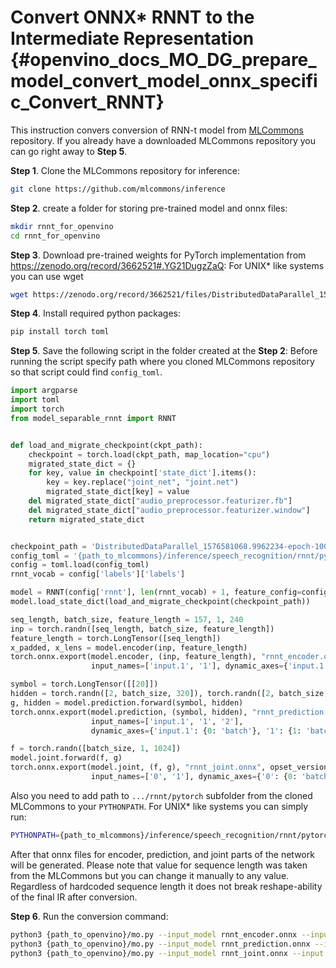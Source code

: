 # Convert ONNX* RNNT to the Intermediate Representation {#openvino_docs_MO_DG_prepare_model_convert_model_onnx_specific_Convert_RNNT}

This instruction convers conversion of RNN-t model from [MLCommons](https://github.com/mlcommons) repository. 
If you already have a downloaded MLCommons repository you can go right away to **Step 5**.

**Step 1**. Clone the MLCommons repository for inference:
```bash
git clone https://github.com/mlcommons/inference
```

**Step 2**. create a folder for storing pre-trained model and onnx files:
```bash
mkdir rnnt_for_openvino 
cd rnnt_for_openvino
```

**Step 3**. Download pre-trained weights for PyTorch implementation from https://zenodo.org/record/3662521#.YG21DugzZaQ:
For UNIX* like systems you can use wget
```bash
wget https://zenodo.org/record/3662521/files/DistributedDataParallel_1576581068.9962234-epoch-100.pt
```

**Step 4**. Install required python packages:
```bash
pip install torch toml
```

**Step 5**. Save the following script in the folder created at the **Step 2**:
Before running the script specify path where you cloned MLCommons repository so that script could find `config_toml`. 

```python
import argparse
import toml
import torch
from model_separable_rnnt import RNNT


def load_and_migrate_checkpoint(ckpt_path):
    checkpoint = torch.load(ckpt_path, map_location="cpu")
    migrated_state_dict = {}
    for key, value in checkpoint['state_dict'].items():
        key = key.replace("joint_net", "joint.net")
        migrated_state_dict[key] = value
    del migrated_state_dict["audio_preprocessor.featurizer.fb"]
    del migrated_state_dict["audio_preprocessor.featurizer.window"]
    return migrated_state_dict


checkpoint_path = 'DistributedDataParallel_1576581068.9962234-epoch-100.pt'
config_toml = '{path_to_mlcommons}/inference/speech_recognition/rnnt/pytorch/configs/rnnt.toml'
config = toml.load(config_toml)
rnnt_vocab = config['labels']['labels']

model = RNNT(config['rnnt'], len(rnnt_vocab) + 1, feature_config=config['input_eval'])
model.load_state_dict(load_and_migrate_checkpoint(checkpoint_path))

seq_length, batch_size, feature_length = 157, 1, 240
inp = torch.randn([seq_length, batch_size, feature_length])
feature_length = torch.LongTensor([seq_length])
x_padded, x_lens = model.encoder(inp, feature_length)
torch.onnx.export(model.encoder, (inp, feature_length), "rnnt_encoder.onnx", opset_version=12,
                  input_names=['input.1', '1'], dynamic_axes={'input.1': {0: 'seq_len', 1: 'batch'}})

symbol = torch.LongTensor([[20]])
hidden = torch.randn([2, batch_size, 320]), torch.randn([2, batch_size, 320])
g, hidden = model.prediction.forward(symbol, hidden)
torch.onnx.export(model.prediction, (symbol, hidden), "rnnt_prediction.onnx", opset_version=12,
                  input_names=['input.1', '1', '2'],
                  dynamic_axes={'input.1': {0: 'batch'}, '1': {1: 'batch'}, '2': {1: 'batch'}})

f = torch.randn([batch_size, 1, 1024])
model.joint.forward(f, g)
torch.onnx.export(model.joint, (f, g), "rnnt_joint.onnx", opset_version=12,
                  input_names=['0', '1'], dynamic_axes={'0': {0: 'batch'}, '1': {0: 'batch'}})
```

Also you need to add path to `.../rnnt/pytorch` subfolder from the cloned MLCommons to your `PYTHONPATH`. 
For UNIX* like systems you can simply run:
```bash
PYTHONPATH={path_to_mlcommons}/inference/speech_recognition/rnnt/pytorch:$PYTHONPATH python export_rnn_to_oonnx.py
```

After that onnx files for encoder, prediction, and joint parts of the network will be generated. Please note that 
value for sequence length was taken from the MLCommons but you can change it manually to any value. Regardless 
of hardcoded sequence length it does not break reshape-ability of the final IR after conversion.
 
**Step 6**. Run the conversion command:

```bash
python3 {path_to_openvino}/mo.py --input_model rnnt_encoder.onnx --input "input.1[157 1 240],1->157"
python3 {path_to_openvino}/mo.py --input_model rnnt_prediction.onnx --input "input.1[1 1],1[2 1 320],2[2 1 320]"
python3 {path_to_openvino}/mo.py --input_model rnnt_joint.onnx --input "0[1 1 1024],1[1 1 320]"
```
